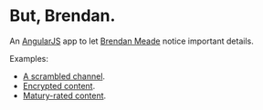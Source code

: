 But, Brendan.
=============

An [AngularJS](https://angularjs.org/) app to let [Brendan Meade](https://www.linkedin.com/profile/view?id=51415674&authType=NAME_SEARCH&authToken=t1Bq&locale=en_US&trk=tyah2&trkInfo=tarId%3A1417628719430%2Ctas%3Abrndn%20meade%2Cidx%3A1-1-1) notice important details.

Examples:
- [A scrambled channel](http://71104.github.io/but-brendan/?what=scrambled%20channel).
- [Encrypted content](http://71104.github.io/but-brendan/?what=encrypted%20content).
- [Matury-rated content](http://71104.github.io/but-brendan/?what=maturity-rated%20content).
